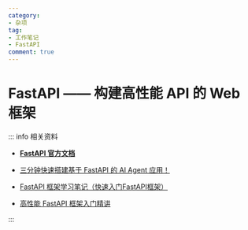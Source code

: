 ```yaml
---
category: 
- 杂项
tag: 
- 工作笔记
- FastAPI
comment: true
---
```


# FastAPI —— 构建高性能 API 的 Web 框架

::: info 相关资料

- **[FastAPI 官方文档](https://fastapi.tiangolo.com/zh/)**

- [三分钟快速搭建基于 FastAPI 的 AI Agent 应用！](https://developer.aliyun.com/article/1621521)

- [FastAPI 框架学习笔记（快速入门FastAPI框架）](https://blog.csdn.net/wuzhongqiang/article/details/134079826)

- [高性能 FastAPI 框架入门精讲](https://www.imooc.com/learn/1299)

:::

<!-- more -->

